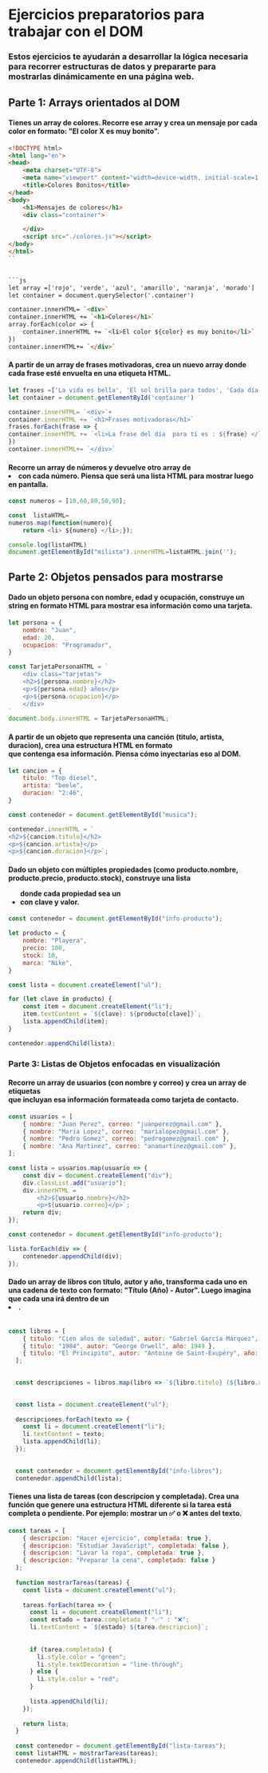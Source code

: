 # Ejercicios preparatorios para trabajar con el DOM

### Estos ejercicios te ayudarán a desarrollar la lógica necesaria para recorrer estructuras de datos y prepararte para mostrarlas dinámicamente en una página web.
## Parte 1: Arrays orientados al DOM

 #### Tienes un array de colores. Recorre ese array y crea un mensaje por cada color en formato: "El color X es muy bonito".
```html
<!DOCTYPE html>
<html lang="en">
<head>
    <meta charset="UTF-8">
    <meta name="viewport" content="width=device-width, initial-scale=1.0">
    <title>Colores Bonitos</title>
</head>
<body>
    <h1>Mensajes de colores</h1>
    <div class="container">

    </div>
    <script src="./colores.js"></script>
</body>
</html>
``


```js
let array =['rojo', 'verde', 'azul', 'amarillo', 'naranja', 'morado']
let container = document.querySelector('.container')

container.innerHTML= `<div>`
container.innerHTML += `<h1>Colores</h1>`
array.forEach(color => {
    container.innerHTML += `<li>El color ${color} es muy bonito</li>`
})
container.innerHTML+= `</div>`

```


#### A partir de un array de frases motivadoras, crea un nuevo array donde cada frase esté envuelta en una etiqueta HTML.
  ```js
  let frases =['La vida es bella', 'El sol brilla para todos', 'Cada día es una nueva oportunidad', 'La felicidad está en las pequeñas cosas','sigue adelante incluso cuando sea difícil']
  let container = document.getElementById('container')

  container.innerHTML= `<div>`+
  container.innerHTML += `<h1>Frases motivadoras</h1>`
  frases.forEach(frase => {
  container.innerHTML += `<li>La frase del día  para tí es : ${frase} </li>`
  })
  container.innerHTML+= `</div>`
  
  ```

#### Recorre un array de números y devuelve otro array de <li> con cada número. Piensa que será una lista HTML para mostrar luego en pantalla.
```js
const numeros = [10,60,80,50,90];

const  listaHTML=
numeros.map(function(numero){
    return <li> ${numero} </li>;});

console.log(listaHTML)
document.getElementById("milista").innerHTML=listaHTML.join('');
```

## Parte 2: Objetos pensados para mostrarse

#### Dado un objeto persona con nombre, edad y ocupación, construye un string en formato HTML para mostrar esa información como una tarjeta.
```js
let persona = {
    nombre: "Juan",
    edad: 20,
    ocupacion: "Programador",
}

const TarjetaPersonaHTML = `
    <div class="tarjetas">
    <h2>${persona.nombre}</h2>
    <p>${persona.edad} años</p>
    <p>${persona.ocupacion}</p>
    </div>
`
document.body.innerHTML = TarjetaPersonaHTML;
```
#### A partir de un objeto que representa una canción (titulo, artista, duracion), crea una estructura HTML en formato <div> que contenga esa información. Piensa cómo inyectarías eso al DOM.
```js
let cancion = {
    titulo: "Top diesel",
    artista: "beele",
    duracion: "2:46",
}

const contenedor = document.getElementById("musica");

contenedor.innerHTML = `
<h2>${cancion.titulo}</h2>
<p>${cancion.artista}</p>
<p>${cancion.duracion}</p>`;
```
#### Dado un objeto con múltiples propiedades (como producto.nombre, producto.precio, producto.stock), construye una lista <ul> donde cada propiedad sea un <li> con clave y valor.
```js
const contenedor = document.getElementById("info-producto");

let producto = {
    nombre: "Playera",
    precio: 100,
    stock: 10,
    marca: "Nike",
}

const lista = document.createElement("ul");

for (let clave in producto) {
    const item = document.createElement("li");
    item.textContent = `${clave}: ${producto[clave]}`;
    lista.appendChild(item);
}

contenedor.appendChild(lista);
```
### Parte 3: Listas de Objetos enfocadas en visualización

#### Recorre un array de usuarios (con nombre y correo) y crea un array de etiquetas <div> que incluyan esa información formateada como tarjeta de contacto.
```js
const usuarios = [
    { nombre: "Juan Perez", correo: "juanperez@gmail.com" },
    { nombre: "Maria Lopez", correo: "marialopez@gmail.com" },
    { nombre: "Pedro Gomez", correo: "pedrogomez@gmail.com" },
    { nombre: "Ana Martinez", correo: "anamartinez@gmail.com" },
];

const lista = usuarios.map(usuario => {
    const div = document.createElement("div");
    div.classList.add("usuario");
    div.innerHTML = `
        <h2>${usuario.nombre}</h2>
        <p>${usuario.correo}</p>`;
    return div;
});

const contenedor = document.getElementById("info-producto");

lista.forEach(div => {
    contenedor.appendChild(div);
});
```
#### Dado un array de libros con titulo, autor y año, transforma cada uno en una cadena de texto con formato: "Título (Año) - Autor". Luego imagina que cada una irá dentro de un <li>.
```js

const libros = [
    { titulo: "Cien años de soledad", autor: "Gabriel García Márquez", año: 1967 },
    { titulo: "1984", autor: "George Orwell", año: 1949 },
    { titulo: "El Principito", autor: "Antoine de Saint-Exupéry", año: 1943 },
  ];
  

  const descripciones = libros.map(libro => `${libro.titulo} (${libro.año}) - ${libro.autor}`);
  

  const lista = document.createElement("ul");
  
  descripciones.forEach(texto => {
    const li = document.createElement("li");
    li.textContent = texto;
    lista.appendChild(li);
  });
  

  const contenedor = document.getElementById("info-libros");
  contenedor.appendChild(lista);
```
#### Tienes una lista de tareas (con descripcion y completada). Crea una función que genere una estructura HTML diferente si la tarea está completa o pendiente. Por ejemplo: mostrar un ✅ o ❌ antes del texto.
```js
const tareas = [
    { descripcion: "Hacer ejercicio", completada: true },
    { descripcion: "Estudiar JavaScript", completada: false },
    { descripcion: "Lavar la ropa", completada: true },
    { descripcion: "Preparar la cena", completada: false }
  ];
  
  function mostrarTareas(tareas) {
    const lista = document.createElement("ul");
  
    tareas.forEach(tarea => {
      const li = document.createElement("li");
      const estado = tarea.completada ? "✅" : "❌";
      li.textContent = `${estado} ${tarea.descripcion}`;
  
     
      if (tarea.completada) {
        li.style.color = "green";
        li.style.textDecoration = "line-through";
      } else {
        li.style.color = "red";
      }
  
      lista.appendChild(li);
    });
  
    return lista;
  }
  
  const contenedor = document.getElementById("lista-tareas");
  const listaHTML = mostrarTareas(tareas);
  contenedor.appendChild(listaHTML);
```

